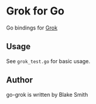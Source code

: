# Grok for Go 

Go bindings for [Grok](https://github.com/jordansissel/grok)

## Usage

See ```grok_test.go``` for basic usage.

## Author

go-grok is written by Blake Smith